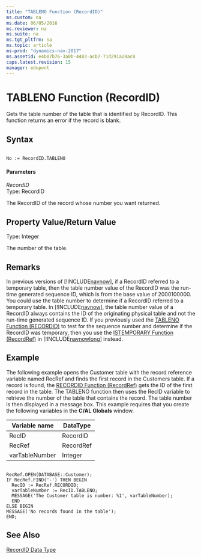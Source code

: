 ```yaml
---
title: "TABLENO Function (RecordID)"
ms.custom: na
ms.date: 06/05/2016
ms.reviewer: na
ms.suite: na
ms.tgt_pltfrm: na
ms.topic: article
ms-prod: "dynamics-nav-2017"
ms.assetid: e4b07b76-3a0b-4483-acb7-71d291a20ac8
caps.latest.revision: 15
manager: edupont
---
```

# TABLENO Function (RecordID)
Gets the table number of the table that is identified by RecordID. This function returns an error if the record is blank.  
  
## Syntax  
  
```  
  
No := RecordID.TABLENO  
```  
  
#### Parameters  
 *RecordID*  
 Type: RecordID  
  
 The RecordID of the record whose number you want returned.  
  
## Property Value/Return Value  
 Type: Integer  
  
 The number of the table.  
  
## Remarks  
 In previous versions of [!INCLUDE[navnow](includes/navnow_md.md)], if a RecordID referred to a temporary table, then the table number value of the RecordID was the run-time generated sequence ID, which is from the base value of 2000100000. You could use the table number to determine if a RecordID referred to a temporary table. In [!INCLUDE[navnow](includes/navnow_md.md)], the table number value of a RecordID always contains the ID of the originating physical table and not the run-time generated sequence ID. If you previously used the [TABLENO Function \(RECORDID\)](TABLENO-Function--RecordID-.md) to test for the sequence number and determine if the RecordID was temporary, then you use the [ISTEMPORARY Function \(RecordRef\)](ISTEMPORARY-Function--RecordRef-.md) in [!INCLUDE[navnowlong](includes/navnowlong_md.md)] instead.  
  
## Example  
 The following example opens the Customer table with the record reference variable named RecRef and finds the first record in the Customers table. If a record is found, the [RECORDID Function \(RecordRef\)](RECORDID-Function--RecordRef-.md) gets the ID of the first record in the table. The TABLENO function then uses the RecID variable to retrieve the number of the table that contains the record. The table number is then displayed in a message box. This example requires that you create the following variables in the **C/AL Globals** window.  
  
|Variable name|DataType|  
|-------------------|--------------|  
|RecID|RecordID|  
|RecRef|RecordRef|  
|varTableNumber|Integer|  
  
```  
  
RecRef.OPEN(DATABASE::Customer);  
IF RecRef.FIND('-') THEN BEGIN  
  RecID := RecRef.RECORDID;  
  varTableNumber := RecID.TABLENO;  
  MESSAGE('The Customer table is number: %1', varTableNumber);  
  END  
ELSE BEGIN  
MESSAGE('No records found in the table');  
END;  
```  
  
## See Also  
 [RecordID Data Type](RecordID-Data-Type.md)